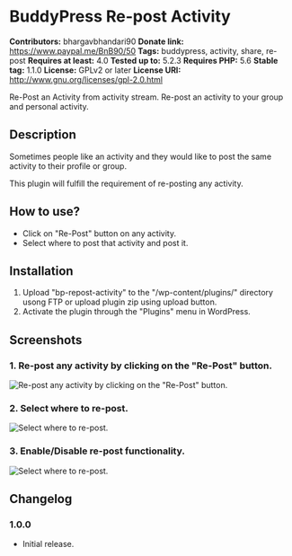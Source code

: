 # BuddyPress Re-post Activity #
**Contributors:** bhargavbhandari90
**Donate link:** https://www.paypal.me/BnB90/50
**Tags:** buddypress, activity, share, re-post
**Requires at least:** 4.0
**Tested up to:** 5.2.3
**Requires PHP:** 5.6
**Stable tag:** 1.1.0
**License:** GPLv2 or later
**License URI:** http://www.gnu.org/licenses/gpl-2.0.html

Re-Post an Activity from activity stream. Re-post an activity to your group and personal activity.

## Description ##

Sometimes people like an activity and they would like to post the same activity to their profile or group.

This plugin will fulfill the requirement of re-posting any activity.

## How to use? ##

* Click on "Re-Post" button on any activity.
* Select where to post that activity and post it.

## Installation ##
1. Upload "bp-repost-activity" to the "/wp-content/plugins/" directory usong FTP or upload plugin zip using upload button.
2. Activate the plugin through the "Plugins" menu in WordPress.

## Screenshots ##
### 1. Re-post any activity by clicking on the "Re-Post" button. ###
![Re-post any activity by clicking on the "Re-Post" button.](https://user-images.githubusercontent.com/19459637/66269214-91617380-e863-11e9-8781-ba5ced22cab0.png)

### 2. Select where to re-post. ###
![Select where to re-post.](https://user-images.githubusercontent.com/19459637/66269248-fb7a1880-e863-11e9-8976-59f74c87f337.png)

### 3. Enable/Disable re-post functionality. ###
![Select where to re-post.](https://user-images.githubusercontent.com/19459637/66269292-8824d680-e864-11e9-916a-96b7172208b4.png)

## Changelog ##
### 1.0.0 ###
* Initial release.